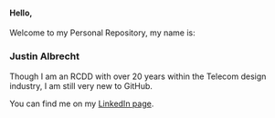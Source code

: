 #### Hello,
Welcome to my Personal Repository, my name is:
### Justin Albrecht
Though I am an RCDD with over 20 years within the Telecom design industry, I am still very new to GitHub.

You can find me on my [LinkedIn page](www.linkedin.com/in/justin-albrecht-rcdd-60a371b6).
